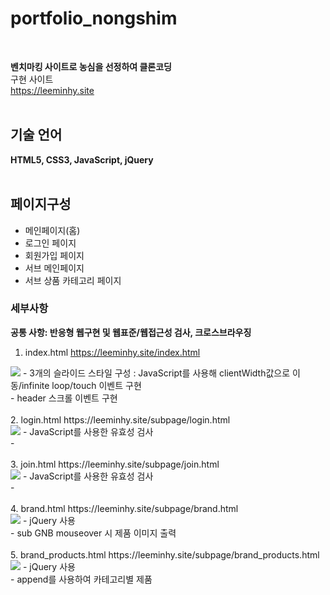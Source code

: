 # portfolio_nongshim
<br>

<strong>벤치마킹 사이트로 농심을 선정하여 클론코딩</strong>
<br>
구현 사이트<br>
https://leeminhy.site
 <br>
 <br>
## 기술 언어
<strong>HTML5, CSS3, JavaScript, jQuery</strong>
 <br>
 <br>
## 페이지구성

- 메인페이지(홈)
- 로그인 페이지
- 회원가입 페이지
- 서브 메인페이지
- 서브 상품 카테고리 페이지

### 세부사항

<strong>공통 사항: 반응형 웹구현 및 웹표준/웹접근성 검사, 크로스브라우징</strong>

1. index.html  https://leeminhy.site/index.html<br>
  <img src="https://user-images.githubusercontent.com/80026422/131341913-c018cfdd-5207-4835-ae98-8a10be4efa18.png">
  - 3개의 슬라이드 스타일 구성 : JavaScript를 사용해 clientWidth값으로 이동/infinite loop/touch 이벤트 구현<br>
  - header 스크롤 이벤트 구현<br>
  <br>
2. login.html  https://leeminhy.site/subpage/login.html <br>
  <img src="https://user-images.githubusercontent.com/80026422/131342044-2175f682-ec52-45ac-abc1-2639188f5623.png">
  - JavaScript를 사용한 유효성 검사 <br>
  -  <br>
  <br>
3. join.html https://leeminhy.site/subpage/join.html<br>
  <img src="https://user-images.githubusercontent.com/80026422/131342064-cccee1b4-3152-4fb2-b3e0-a2c3f61fbd53.png">
  - JavaScript를 사용한 유효성 검사 <br>
  -  <br>
  <br>
4. brand.html https://leeminhy.site/subpage/brand.html<br>
  <img src="https://user-images.githubusercontent.com/80026422/131342080-c623d857-7e9c-493d-ae60-45ae9ae791c4.png">
  - jQuery 사용 <br>
  - sub GNB mouseover 시 제품 이미지 출력<br>
  <br>
5. brand_products.html https://leeminhy.site/subpage/brand_products.html<br>
  <img src="https://user-images.githubusercontent.com/80026422/131342122-4a9b7bc8-bad8-49b4-9034-b3ab668c6acb.png">
  - jQuery 사용 <br>
  - append를 사용하여 카테고리별 제품 
